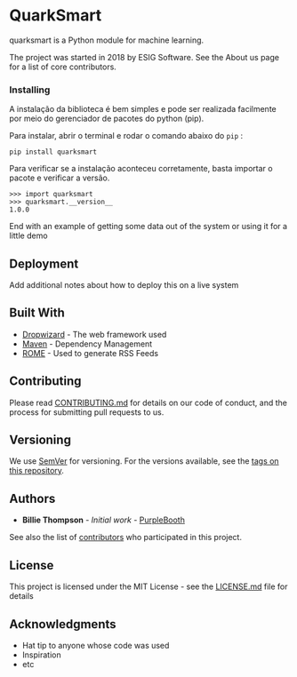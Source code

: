 # QuarkSmart

quarksmart is a Python module for machine learning.

The project was started in 2018 by ESIG Software. See the About us page for a list of core contributors.

### Installing

A instalação da biblioteca é bem simples e pode ser realizada facilmente por meio do gerenciador de pacotes do python (pip).


Para instalar, abrir o terminal e rodar o comando abaixo do ``pip`` :

    pip install quarksmart

Para verificar se a instalação aconteceu corretamente, basta importar o pacote e verificar a versão.

```
>>> import quarksmart
>>> quarksmart.__version__
1.0.0
```

End with an example of getting some data out of the system or using it for a little demo

## Deployment

Add additional notes about how to deploy this on a live system

## Built With

* [Dropwizard](http://www.dropwizard.io/1.0.2/docs/) - The web framework used
* [Maven](https://maven.apache.org/) - Dependency Management
* [ROME](https://rometools.github.io/rome/) - Used to generate RSS Feeds

## Contributing

Please read [CONTRIBUTING.md](https://gist.github.com/PurpleBooth/b24679402957c63ec426) for details on our code of conduct, and the process for submitting pull requests to us.

## Versioning

We use [SemVer](http://semver.org/) for versioning. For the versions available, see the [tags on this repository](https://github.com/your/project/tags). 

## Authors

* **Billie Thompson** - *Initial work* - [PurpleBooth](https://github.com/PurpleBooth)

See also the list of [contributors](https://github.com/your/project/contributors) who participated in this project.

## License

This project is licensed under the MIT License - see the [LICENSE.md](LICENSE.md) file for details

## Acknowledgments

* Hat tip to anyone whose code was used
* Inspiration
* etc
